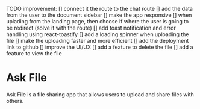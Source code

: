 TODO improvement:
[] connect it the route to the chat route
[] add the data from the user to the document sidebar
[] make the app responsive
[] when uplading from the landing page, then choose if where the user is going to be redirect (solve it with the route)
[] add toast notification and error handling using react-toastify
[] add a loading spinner when uploading the file
[] make the uploading faster and more efficient
[] add the deployment link to github
[] improve the UI/UX
[] add a feature to delete the file
[] add a feature to view the file


# Ask File

Ask File is a file sharing app that allows users to upload and share files with others.
